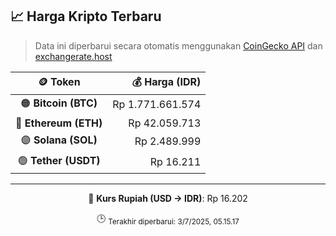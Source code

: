 

<!-- HARGA_KRIPTO -->
## 📈 Harga Kripto Terbaru

> Data ini diperbarui secara otomatis menggunakan [CoinGecko API](https://www.coingecko.com/) dan [exchangerate.host](https://exchangerate.host/)

<div align="center">

| 🪙 Token | 💰 Harga (IDR) |
|:------:|---------------:|
| 🟠 **Bitcoin (BTC)**   | Rp 1.771.661.574 |
| 🔵 **Ethereum (ETH)**  | Rp 42.059.713 |
| 🟣 **Solana (SOL)**    | Rp 2.489.999 |
| 🟢 **Tether (USDT)**   | Rp 16.211 |

---

💱 **Kurs Rupiah (USD → IDR)**: Rp 16.202

🕒 <sub>Terakhir diperbarui: 3/7/2025, 05.15.17</sub>

</div>
<!-- /HARGA_KRIPTO -->